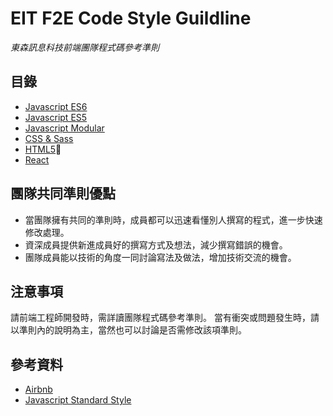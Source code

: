 # EIT F2E Code Style Guildline
*東森訊息科技前端團隊程式碼參考準則*

## 目錄
- [Javascript ES6](es6/)
- [Javascript ES5](es5/)
- [Javascript Modular](javascript-modular/)
- [CSS & Sass](css-sass/)
- [HTML5](html5/)
- [React](react/)

## 團隊共同準則優點
* 當團隊擁有共同的準則時，成員都可以迅速看懂別人撰寫的程式，進一步快速修改處理。
* 資深成員提供新進成員好的撰寫方式及想法，減少撰寫錯誤的機會。
* 團隊成員能以技術的角度一同討論寫法及做法，增加技術交流的機會。

## 注意事項
請前端工程師開發時，需詳讀團隊程式碼參考準則。
當有衝突或問題發生時，請以準則內的說明為主，當然也可以討論是否需修改該項準則。


## 參考資料
- [Airbnb](https://github.com/airbnb/javascript)
- [Javascript Standard Style](https://standardjs.com/rules.html#javascript-standard-style)